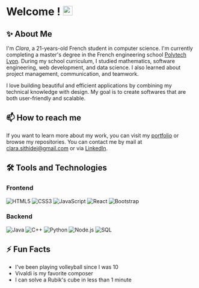 # Welcome ! <img src="https://emojis.slackmojis.com/emojis/images/1536351075/4594/blob-wave.gif" width="25"/>

## ✨ About Me 

I'm *Clara*, a 21-years-old French student in computer science. I'm currently completing a master's degree in the French engineering school [Polytech Lyon](https://polytech.univ-lyon1.fr/). During my school curriculum, I studied mathematics, software engineering, web development, and data science. I also learned about project management, communication, and teamwork.

I love building beautiful and efficient applications by combining my technical knowledge with design. My goal is to create softwares that are both user-friendly and scalable. 


## 📫 How to reach me 

If you want to learn more about my work, you can visit my [portfolio](https://sithidej-clara.fr) or browse my repositories.
You can contact me by mail at [clara.sithidej@gmail.com](mailto:clara.sithidej@gmail.com) or via [LinkedIn](https://www.linkedin.com/in/clara-sithidej-a10503268/).

## 🛠️ Tools and Technologies 

### Frontend
![HTML5](https://img.shields.io/badge/html5-%23E34F26.svg?style=for-the-badge&logo=html5&logoColor=white)
![CSS3](https://img.shields.io/badge/css3-%231572B6.svg?style=for-the-badge&logo=css3&logoColor=white)
![JavaScript](https://img.shields.io/badge/javascript-%23323330.svg?style=for-the-badge&logo=javascript&logoColor=%23F7DF1E)
![React](https://img.shields.io/badge/react-%2320232a.svg?style=for-the-badge&logo=react&logoColor=%2361DAFB)
![Bootstrap](https://img.shields.io/badge/Bootstrap-563D7C?style=for-the-badge&logo=bootstrap&logoColor=white)

### Backend

![Java](https://img.shields.io/badge/java-%23ED8B00.svg?style=for-the-badge&logo=openjdk&logoColor=white)
![C++](https://img.shields.io/badge/c++-%2300599C.svg?style=for-the-badge&logo=c%2B%2B&logoColor=white)
![Python](https://img.shields.io/badge/python-%2314354C.svg?style=for-the-badge&logo=python&logoColor=white)
![Node.js](https://img.shields.io/badge/node.js-6DA55F?style=for-the-badge&logo=node.js&logoColor=white)
![SQL](https://img.shields.io/badge/SQL-00000F?style=for-the-badge&logo=postgresql&logoColor=white)


## ⚡ Fun Facts
- I've been playing volleyball since I was 10
- Vivaldi is my favorite composer
- I can solve a Rubik's cube in less than 1 minute
